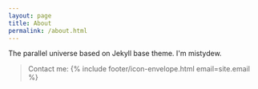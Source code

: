 ```yaml
---
layout: page
title: About
permalink: /about.html
---
```


The parallel universe based on Jekyll base theme. I'm mistydew.
<blockquote>
  Contact me: {% include footer/icon-envelope.html email=site.email %}
</blockquote>
